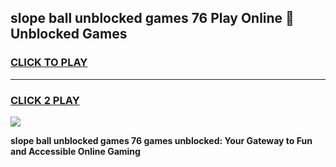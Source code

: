 
## slope ball unblocked games 76 Play Online 👋 Unblocked Games
<h3>
<a href="https://premium.freeplayer.one?title=slope_ball_unblocked_games_76&ref=19F">CLICK TO PLAY</a></h3>
<hr>

<h3>
<a href="https://premium.freeplayer.one?title=slope_ball_unblocked_games_76&ref=19F">CLICK 2 PLAY</a>
  
</h3>

<a href="https://premium.freeplayer.one?title=slope_ball_unblocked_games_76&ref=19F"><img src="https://clearcache.store/games.png"></a>


**slope ball unblocked games 76 games unblocked: Your Gateway to Fun and Accessible Online Gaming**
